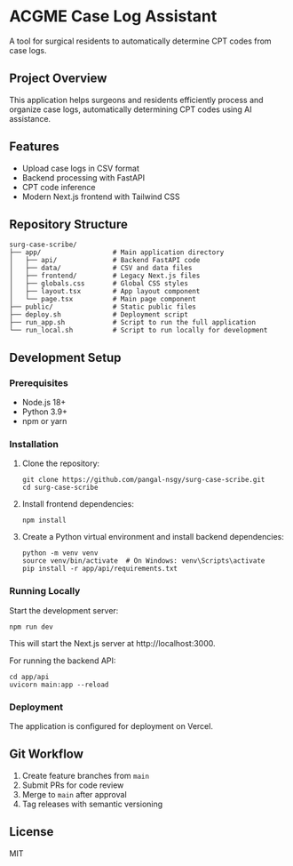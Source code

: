 # ACGME Case Log Assistant

A tool for surgical residents to automatically determine CPT codes from case logs.

## Project Overview

This application helps surgeons and residents efficiently process and organize case logs, automatically determining CPT codes using AI assistance.

## Features

- Upload case logs in CSV format
- Backend processing with FastAPI
- CPT code inference
- Modern Next.js frontend with Tailwind CSS

## Repository Structure

```
surg-case-scribe/
├── app/                  # Main application directory
│   ├── api/              # Backend FastAPI code
│   ├── data/             # CSV and data files
│   ├── frontend/         # Legacy Next.js files
│   ├── globals.css       # Global CSS styles
│   ├── layout.tsx        # App layout component
│   └── page.tsx          # Main page component
├── public/               # Static public files
├── deploy.sh             # Deployment script
├── run_app.sh            # Script to run the full application
└── run_local.sh          # Script to run locally for development
```

## Development Setup

### Prerequisites

- Node.js 18+
- Python 3.9+
- npm or yarn

### Installation

1. Clone the repository:
   ```
   git clone https://github.com/pangal-nsgy/surg-case-scribe.git
   cd surg-case-scribe
   ```

2. Install frontend dependencies:
   ```
   npm install
   ```

3. Create a Python virtual environment and install backend dependencies:
   ```
   python -m venv venv
   source venv/bin/activate  # On Windows: venv\Scripts\activate
   pip install -r app/api/requirements.txt
   ```

### Running Locally

Start the development server:

```
npm run dev
```

This will start the Next.js server at http://localhost:3000.

For running the backend API:
```
cd app/api
uvicorn main:app --reload
```

### Deployment

The application is configured for deployment on Vercel.

## Git Workflow

1. Create feature branches from `main`
2. Submit PRs for code review
3. Merge to `main` after approval
4. Tag releases with semantic versioning

## License

MIT
